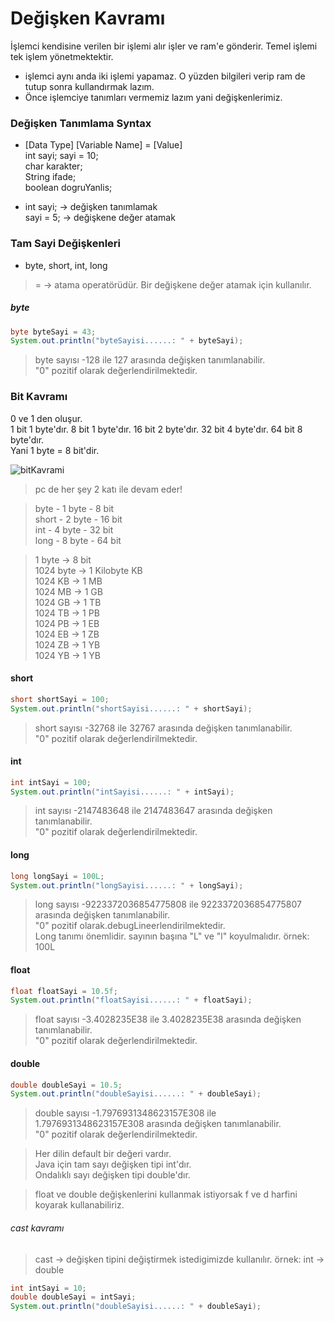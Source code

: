 # Değişken Kavramı
İşlemci kendisine verilen bir işlemi alır işler ve ram'e gönderir.
Temel işlemi tek işlem yönetmektektir.
* işlemci aynı anda iki işlemi yapamaz. O yüzden bilgileri verip ram de tutup sonra kullandırmak lazım.
* Önce işlemciye tanımları vermemiz lazım yani değişkenlerimiz.

### Değişken Tanımlama Syntax
* [Data Type] [Variable Name] = [Value]  
        int sayi;
        sayi = 10;  
        char karakter;  
        String ifade;  
        boolean dogruYanlis;

* int sayi; -> değişken tanımlamak  
  sayi = 5; -> değişkene değer atamak

### Tam Sayi Değişkenleri

* byte, short, int, long

> = -> atama operatörüdür. Bir değişkene değer atamak için kullanılır.

##### byte
```java
byte byteSayi = 43;
System.out.println("byteSayisi......: " + byteSayi);
```
> byte sayısı -128 ile 127 arasında değişken tanımlanabilir.  
 "0" pozitif olarak değerlendirilmektedir.

### Bit Kavramı
0 ve 1 den oluşur.  
1 bit 1 byte'dır. 8 bit 1 byte'dır. 16 bit 2 byte'dır. 32 bit 4 byte'dır. 64 bit 8 byte'dır.  
Yani 1 byte = 8 bit'dir.  

![bitKavrami](/resources/images/bitKavrami)

 
> pc de her şey 2 katı ile devam eder!

> byte - 1 byte - 8 bit  
  short - 2 byte - 16 bit  
  int - 4 byte - 32 bit  
  long - 8 byte - 64 bit


> 1 byte -> 8 bit  
  1024 byte -> 1 Kilobyte KB  
  1024 KB -> 1 MB  
  1024 MB -> 1 GB  
  1024 GB -> 1 TB  
  1024 TB -> 1 PB  
  1024 PB -> 1 EB  
  1024 EB -> 1 ZB  
  1024 ZB -> 1 YB  
  1024 YB -> 1 YB

#### short
```java
short shortSayi = 100;
System.out.println("shortSayisi......: " + shortSayi);
```
> short sayısı -32768 ile 32767 arasında değişken tanımlanabilir.  
 "0" pozitif olarak değerlendirilmektedir.

#### int
```java
int intSayi = 100;
System.out.println("intSayisi......: " + intSayi);
```
> int sayısı -2147483648 ile 2147483647 arasında değişken tanımlanabilir.  
 "0" pozitif olarak değerlendirilmektedir.

#### long
```java 
long longSayi = 100L;
System.out.println("longSayisi......: " + longSayi);
```
> long sayısı -9223372036854775808 ile 9223372036854775807 arasında değişken tanımlanabilir.  
 "0" pozitif olarak.debugLineerlendirilmektedir.  
 Long tanımı önemlidir. sayının başına "L" ve "l" koyulmalıdır. örnek: 100L

#### float
```java
float floatSayi = 10.5f;
System.out.println("floatSayisi......: " + floatSayi);
```
> float sayısı -3.4028235E38 ile 3.4028235E38 arasında değişken tanımlanabilir.  
 "0" pozitif olarak değerlendirilmektedir.

#### double
```java
double doubleSayi = 10.5;
System.out.println("doubleSayisi......: " + doubleSayi);
```
> double sayısı -1.7976931348623157E308 ile 1.7976931348623157E308 arasında değişken tanımlanabilir.  
 "0" pozitif olarak değerlendirilmektedir.

> Her dilin default bir değeri vardır.  
  Java için tam sayı değişken tipi int'dır.  
  Ondalıklı sayı değişken tipi double'dır.

> float ve double değişkenlerini kullanmak istiyorsak f ve d harfini koyarak kullanabiliriz.

###### cast kavramı
> cast -> değişken tipini değiştirmek istedigimizde kullanılır. örnek: int -> double  

```java
int intSayi = 10;
double doubleSayi = intSayi;
System.out.println("doubleSayisi......: " + doubleSayi);
```
  
